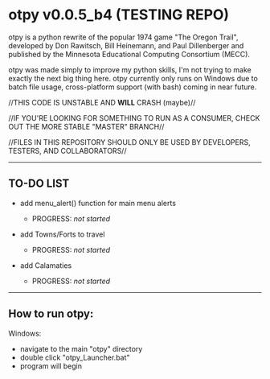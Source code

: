# otpy v0.0.5_b4 (TESTING REPO)

otpy is a python rewrite of the popular 1974 game "The Oregon Trail",
developed by Don Rawitsch, Bill Heinemann, and Paul Dillenberger and
published by the Minnesota Educational Computing Consortium (MECC).

otpy was made simply to improve my python skills, I'm not trying to
make exactly the next big thing here. otpy currently only runs on Windows due to batch file usage, cross-platform support (with bash) coming in near future.

//THIS CODE IS UNSTABLE AND **WILL** CRASH (maybe)//

//IF YOU'RE LOOKING FOR SOMETHING TO RUN AS A CONSUMER, CHECK OUT THE MORE STABLE "MASTER" BRANCH//

//FILES IN THIS REPOSITORY SHOULD ONLY BE USED BY DEVELOPERS, TESTERS, AND COLLABORATORS//

---
TO-DO LIST
----
- add menu_alert() function for main menu alerts

  - PROGRESS: *not started*

- add Towns/Forts to travel

  - PROGRESS: *not started*

- add Calamaties

  - PROGRESS: *not started*

---
How to run otpy:
----

Windows:

- navigate to the main "otpy" directory
- double click "otpy_Launcher.bat"
- program will begin
